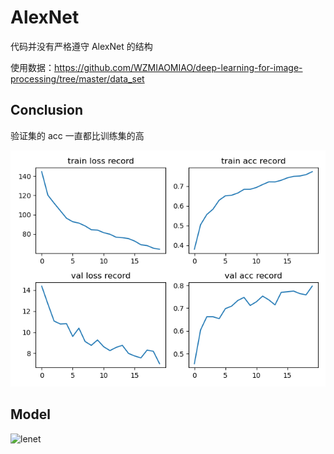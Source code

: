# AlexNet

代码并没有严格遵守 AlexNet 的结构

使用数据：https://github.com/WZMIAOMIAO/deep-learning-for-image-processing/tree/master/data_set

## Conclusion

验证集的 acc 一直都比训练集的高

![](./output/result.png)

## Model

![lenet](https://cdn.jsdelivr.net/gh/hucorz/image-processing-by-dl/img/classification/alexnet.png)